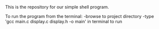 This is the repository for our simple shell program.


To run the program from the terminal: 
-browse to project directory 
-type 'gcc main.c display.c display.h -o main' in terminal to run